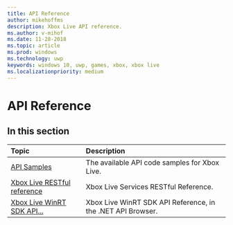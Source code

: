 ```yaml
---
title: API Reference
author: mikehoffms
description: Xbox Live API reference.
ms.author: v-mihof
ms.date: 11-28-2018
ms.topic: article
ms.prod: windows
ms.technology: uwp
keywords: windows 10, uwp, games, xbox, xbox live
ms.localizationpriority: medium
---
```


# API Reference

## In this section

| Topic                                                                                                                                             | Description                                                                                                   |
|:--------------------------------------------------------------------------------------------------------------------------------------------------|:--------------------------------------------------------------------------------------------------------------|
| [API Samples](samples.md) | The available API code samples for Xbox Live. |
| [Xbox Live RESTful reference](xbox-live-rest/TOC.md) | Xbox Live Services RESTful Reference. |
| [Xbox Live WinRT SDK API...](https://docs.microsoft.com/en-us/dotnet/api/?view=xboxlive-dotnet-2017.11.20171204.01) | Xbox Live WinRT SDK API Reference, in the .NET API Browser. |
